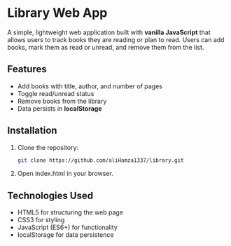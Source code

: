 # Library Web App
A simple, lightweight web application built with **vanilla JavaScript** that allows users to track books they are reading or plan to read. Users can add books, mark them as read or unread, and remove them from the list.

## Features
- Add books with title, author, and number of pages
- Toggle read/unread status
- Remove books from the library
- Data persists in **localStorage**

## Installation
1. Clone the repository:
   ```sh
   git clone https://github.com/aliHamza1337/library.git
2. Open index.html in your browser.

## Technologies Used
- HTML5 for structuring the web page
- CSS3 for styling
- JavaScript (ES6+) for functionality
- localStorage for data persistence
